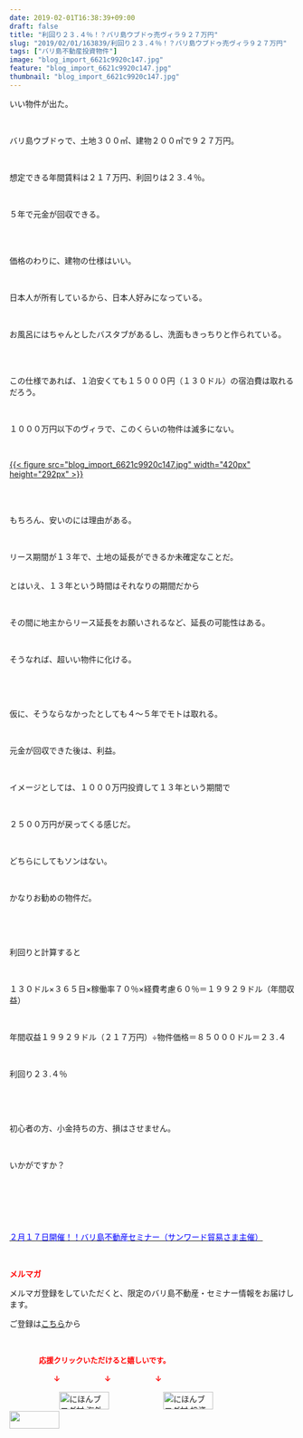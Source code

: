 ```yaml
---
date: 2019-02-01T16:38:39+09:00
draft: false
title: "利回り２３.４％！？バリ島ウブドゥ売ヴィラ９２７万円"
slug: "2019/02/01/163839/利回り２３.４％！？バリ島ウブドゥ売ヴィラ９２７万円"
tags: ["バリ島不動産投資物件"]
image: "blog_import_6621c9920c147.jpg"
feature: "blog_import_6621c9920c147.jpg"
thumbnail: "blog_import_6621c9920c147.jpg"
---
```

<p>いい物件が出た。</p><p> </p><p>バリ島ウブドゥで、土地３００㎡、建物２００㎡で９２７万円。</p><p> </p><p>想定できる年間賃料は２１７万円、利回りは２３.４％。</p><p> </p><p>５年で元金が回収できる。</p><p> </p><p><br/>価格のわりに、建物の仕様はいい。</p><p> </p><p>日本人が所有しているから、日本人好みになっている。</p><p> </p><p>お風呂にはちゃんとしたバスタブがあるし、洗面もきっちりと作られている。</p><p> </p><p><br/>この仕様であれば、１泊安くても１５０００円（１３０ドル）の宿泊費は取れるだろう。</p><p> </p><p>１０００万円以下のヴィラで、このくらいの物件は滅多にない。</p><p> </p><p><a href="blog_import_6621c9920c147.jpg">{{< figure src="blog_import_6621c9920c147.jpg" width="420px" height="292px" >}}</a></p><p> </p><p><br/>もちろん、安いのには理由がある。</p><p> </p><p>リース期間が１３年で、土地の延長ができるか未確定なことだ。</p><p><br/>とはいえ、１３年という時間はそれなりの期間だから</p><p> </p><p>その間に地主からリース延長をお願いされるなど、延長の可能性はある。</p><p> </p><p>そうなれば、超いい物件に化ける。</p><p> </p><p> </p><p>仮に、そうならなかったとしても４～５年でモトは取れる。</p><p> </p><p>元金が回収できた後は、利益。</p><p> </p><p>イメージとしては、１０００万円投資して１３年という期間で</p><p> </p><p>２５００万円が戻ってくる感じだ。</p><p> </p><p>どちらにしてもソンはない。</p><p> </p><p>かなりお勧めの物件だ。</p><p> </p><p> </p><p>利回りと計算すると</p><p> </p><p>１３０ドル×３６５日×稼働率７０％×経費考慮６０％＝１９９２９ドル（年間収益）</p><p> </p><p>年間収益１９９２９ドル（２１７万円）÷物件価格＝８５０００ドル＝２３.４</p><p> </p><p>利回り２３.４％</p><p> </p><p> </p><p>初心者の方、小金持ちの方、損はさせません。</p><p> </p><p>いかがですか？</p><p> </p><p> </p><p> </p><p><a href="index.html" target="_blank"><span style="color: rgb(0, 0, 255);">２月１７日開催！！バリ島不動産セミナー（サンワード貿易さま主催）</span></a></p><p> </p><p><span style="font-weight: bold;"><span style="color: rgb(255, 0, 0);">メルマガ</span></span></p><p>メルマガ登録をしていただくと、限定のバリ島不動産・セミナー情報をお届けします。</p><p>ご登録は<a href="f9eeVI" target="_blank">こちら</a>から</p><p style="text-align: center;"> </p><p><font color="#ff0000" size="2"><strong>　　　　応援クリックいただけると嬉しいです。</strong></font></p><p><font color="#ff0000" size="2"><strong>　　　　　　↓　　　　　　↓　　　　　　↓</strong></font></p><p><a href="ranking.html?p_cid=01260127" id="&amp;blogmura_banner"><img alt="にほんブログ村 海外生活ブログ バリ島情報へ" border="0" height="31" src="data:image/svg+xml;charset=utf-8,%3Csvg%20xmlns%3D%22http%3A%2F%2Fwww.w3.org%2F2000%2Fsvg%22%20title%3D%22Placeholder%20for%20Images%22%20role%3D%22presentation%22%20viewBox%3D%220%200%2088%2031%22%20%2F%3E" width="88" data-src="//overseas.blogmura.com/bali/img/bali88_31.gif" style="aspect-ratio: auto 88 / 31;"/><noscript><img alt="にほんブログ村 海外生活ブログ バリ島情報へ" border="0" height="31" src="//overseas.blogmura.com/bali/img/bali88_31.gif" width="88"></noscript></a>  <a href="ranking.html?p_cid=01260127" id="&amp;blogmura_banner"><img alt="にほんブログ村 投資ブログ 不動産投資へ" border="0" height="31" src="data:image/svg+xml;charset=utf-8,%3Csvg%20xmlns%3D%22http%3A%2F%2Fwww.w3.org%2F2000%2Fsvg%22%20title%3D%22Placeholder%20for%20Images%22%20role%3D%22presentation%22%20viewBox%3D%220%200%2088%2031%22%20%2F%3E" width="88" data-src="//investment.blogmura.com/hudousantoushi/img/hudousantoushi88_31.gif" style="aspect-ratio: auto 88 / 31;"/><noscript><img alt="にほんブログ村 投資ブログ 不動産投資へ" border="0" height="31" src="//investment.blogmura.com/hudousantoushi/img/hudousantoushi88_31.gif" width="88"></noscript></a> <a href="link.php?1804582" title="人気ブログランキングへ"><img border="0" height="31" src="data:image/svg+xml;charset=utf-8,%3Csvg%20xmlns%3D%22http%3A%2F%2Fwww.w3.org%2F2000%2Fsvg%22%20title%3D%22Placeholder%20for%20Images%22%20role%3D%22presentation%22%20viewBox%3D%220%200%2088%2031%22%20%2F%3E" width="88" data-src="https://blog.with2.net/img/banner/banner_22.gif" style="aspect-ratio: auto 88 / 31;"/><noscript><img border="0" height="31" src="https://blog.with2.net/img/banner/banner_22.gif" width="88"></noscript></a></p><p> </p>


